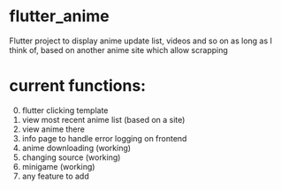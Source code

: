 # flutter_anime

Flutter project to display anime update list, videos and so on as long as I think of, based on another anime site which allow scrapping

# current functions:
0. flutter clicking template
1. view most recent anime list (based on a site)
2. view anime there
3. info page to handle error logging on frontend
4. anime downloading (working)
5. changing source (working)
6. minigame (working)
7. any feature to add
